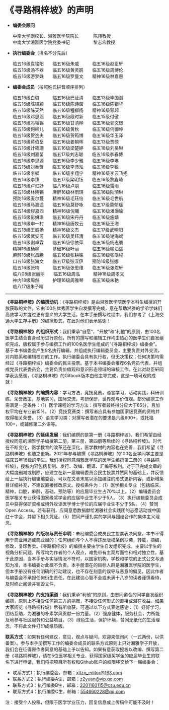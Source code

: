 # 《寻路桐梓坡》的声明

+ **编委会顾问**

    中南大学副校长、湘雅医学院院长&emsp;&emsp;&emsp;&nbsp;陈翔教授    
    中南大学湘雅医学院党委书记&emsp;&emsp;&emsp;&emsp;&emsp;&nbsp;黎志宏教授

+ **执行编委会**（排名不分先后）

    临五16级袁铭阳&emsp;&emsp;临五16级朱威&emsp;&emsp;&emsp;临五16级赵臣轩    
    临五16级汤不器&emsp;&emsp;临五16级黄灵鹃&emsp;&emsp;临五16级周博伦    
    临五16级游梦姝&emsp;&emsp;临五16级罗曼文&emsp;&emsp;精神16级林嘉惠

+ **编委会成员**（按照姓氏拼音顺序排列）

    临五16级白璐&emsp;&emsp;&emsp;临五16级巴证清&emsp;&emsp;临五13级毕国澍    
    临五16级陈镜颖&emsp;&emsp;临五18级陈诗茵&emsp;&emsp;临五16级陈银华    
    临五16级陈天然&emsp;&emsp;临五16级程柳杨&emsp;&emsp;精神16级邓超    
    临五16级邓思涵&emsp;&emsp;临五16级段时新&emsp;&emsp;临五15级付傲    
    临五16级冯韬锦&emsp;&emsp;临五16级甘清桦&emsp;&emsp;临五16级郭文璟    
    临五16级何柳儿&emsp;&emsp;临五16级黄秋&emsp;&emsp;&emsp;临五16级何御坤    
    临五16级贺逸夫&emsp;&emsp;临五16级贺筠博&emsp;&emsp;临五16级华玉泽    
    临五16级蒋伯岳&emsp;&emsp;临五16级姜朝晖&emsp;&emsp;临五13级贾硕    
    临五16级计筱珊&emsp;&emsp;临五16级梁楚婷&emsp;&emsp;临五18级刘昊琳    
    临五16级刘嘉苗&emsp;&emsp;临五17级刘志聪&emsp;&emsp;临五16级李春博    
    临五16级李思源&emsp;&emsp;临五16级李少雅&emsp;&emsp;临五16级李琳    
    临五15级刘香贺&emsp;&emsp;临五16级李沛泓&emsp;&emsp;临五16级李锐      
    临五16级李樨&emsp;&emsp;&emsp;临五16级李翔宇&emsp;&emsp;精神16级李云飞扬&emsp;&emsp;     
    临五16级李臻&emsp;&emsp;&emsp;临五17级梁明钰&emsp;&emsp;临五16级黎鑫琦    
    临五16级卢虹妤&emsp;&emsp;临八16级卢朋&emsp;&emsp;&emsp;临五16级雷雨    
    临五16级林晓锡&emsp;&emsp;麻醉16级林雨琪&emsp;&emsp;临五16级陆漪琳    
    预防16级麦尔蔓&emsp;&emsp;精神16级毛珏怡&emsp;&emsp;临五16级毛世航&emsp;&emsp;     
    临五16级马嘉遥&emsp;&emsp;临五16级莫舒咏&emsp;&emsp;临五17级莫郁瑶&emsp;&emsp;     
    临五14级缪嘉西&emsp;&emsp;精神16级倪曦&emsp;&emsp;&emsp;临五16级潘灏瑜    
    临五16级彭妍璟&emsp;&emsp;临五16级宋丹丹&emsp;&emsp;临五16级施婧    
    临五16级申一村&emsp;&emsp;精神16级唐牧云&emsp;&emsp;临五16级王海    
    临五18级王威扬&emsp;&emsp;精神16级文杰&emsp;&emsp;&emsp;临五17级武明阳    
    临五16级武安可&emsp;&emsp;临五16级吴钰清&emsp;&emsp;临五16级谢海斌    
    临五16级谢卓霖&emsp;&emsp;临五16级徐依萍&emsp;&emsp;临五16级杨志寰    
    精神16级杨柳&emsp;&emsp;&emsp;基础16级叶丽&emsp;&emsp;&emsp;临五16级喻泊遥    
    麻醉16级张昌腾&emsp;&emsp;临五16级张耕铭&emsp;&emsp;临五16级张皓程    
    口五16级张海文&emsp;&emsp;临五17级张汉伊&emsp;&emsp;预防16级张娜    
    临五16级张楠&emsp;&emsp;&emsp;临五16级张思维&emsp;&emsp;临五16级张煜轩    
    临八08级张丽丽&emsp;&emsp;临五16级周泓&emsp;&emsp;&emsp;精神18级周孝文    
    神内18级周然&emsp;&emsp;&emsp;护理16级周雅琴&emsp;&emsp;临五16级朱艳    
    临八17级朱子晴

----

**《寻路桐梓坡》的编撰动机**：《寻路桐梓坡》是由湘雅医学院医学本科生编撰的开放获取的文件。它由100名优秀医学生自发撰写完成，意在帮助湘雅的学弟学妹们高效学习并度过更有意义的大学生活。在本手册撰写过程中，我们参考了《上海交通大学生存手册》的编撰形式，在此对他们表示感谢！

**《寻路桐梓坡》的组织形式**：我们秉承“自愿”，“开放”和“利他”的原则，由100名医学生结合自身经历进行原创，所有的撰写和编辑工作均由热心的医学生们自发组织完成，版权属于参与编撰工作的100名医学生组成的“《寻路桐梓坡》编委会”。基于本书编委会产生9名执行编辑，并组成执行编辑委员会，主要负责对外交流，对内联系和编辑校对的工作。执行编委会具有执行权，但无决策权；任何决策均需经过《寻路桐梓坡》编委会的民主投票。基于本书编委会推荐6名党员代表，并组成党员代表委员会，主要负责价值观和意识形态领域的审核工作。在此对赵臣轩同学表达感谢，《寻路桐梓坡》的Gitbook版本由他主导完成，这是一项可观的成就！

**《寻路桐梓坡》的编撰内容**：学习方法，竞技竞赛，语言学习，活动实践，科研训练，荣誉政策，基地实习，国际交流，考研保研，世界观与价值观。部分编撰工作需满足一定条件：（1）医学课程的学习方法：撰写者最终得分应大于85分，且加权平均在专业前15%。（2）竞技竞赛类：撰写者应具有参加国家级竞赛的资格并取得相关荣誉。（3）语言学习类：对撰写者潜在的要求是六级600+，或托福100+，或辅修第二外语等。

**《寻路桐梓坡》的延续发展**：我们编撰的是第一册《寻路桐梓坡》，我们希望由经授权同意的湘雅学子编撰第二册，第三册，第四册等后续的《寻路桐梓坡》。时代在不断变化，医学教育的改革还在深化，医学教材的内容也在完善，我们希望《寻路桐梓坡》也随之更新。2021年参与编撰《寻路桐梓坡》的100名医学同学主要是临床五年16级的学生。我们授权同意湘雅医学院的医学生编撰第二册的《寻路桐梓坡》，授权内容包括复制、发行、改编、翻译、汇编等权利。对于已完成文章的大幅度删减或剔除，应建立在新一届编辑委员会民主投票并赞同的基础上，并反馈给上一届执行编辑编委会。可以在文章末尾以添加编注的形式更新内容，或新增条目详细补充，不建议直接修改原文。授权条件为：（1）医学相关专业（包括临床，精神，口腔，麻醉，基础，预防等）的应届毕业生占70%以上。（2）编辑委员会医学相关专业获得国家级奖学金的应届毕业生不少于5人。（3）执行编辑委员会成员中获得保研资格或境外攻读医学博士学位的应届毕业生不少于5名。（4）赞同Open Access。若有获利，应同意悉数捐献给湘雅社会实践团的志愿活动或中国红十字会，并留下相关凭证。（5）赞同严谨扎实的学风与团结合作的集体主义理念。

**《寻路桐梓坡》的版权与责任申明**：未经编委会成员民主投票表决同意，本书不得用于商业用途或商业目的；任何组织与个人不得违反版权条例抄袭，转载，摘编，修改，复印售卖。《寻路桐梓坡》的编撰主要由学生自发组织完成，主要以学生的视角分析问题，所写均为作者的个人观点，难免带有主观片面性和相对独立性。基于此原因，当本手册与实际情况不符时，以国家机构，学校和学院的正式公文与通知为准，本书编委对此概不负责。本手册潜在的目标人群是湘雅医学院的医学生，但本手册没有任何明确的行动建议，也不存在刻意的误导与恶意的偏见，因此作者与编委会不承担任何衍生责任。在此建议心智不全或未满十八岁的读者谨慎看待，及时终止阅读并销毁文件。

**《寻路桐梓坡》的支持渠道**：我们秉承“利他”的原则，由志同道合的同学自发组织编撰，原则上不接受任何第三方的捐赠，不接受任何形式的直接或潜在收益。如果大家阅览《寻路桐梓坡》后有所收获，可通过以下方式表达感谢：（1）好好学习，团结互助，为湘雅的朴素学风贡献一份力量。（2）强身健体，服务社会，力所能及地参与社区服务和公益项目。（3）绿色生活，保护环境，赞同无纸化的生活理念，不将此文件打印成纸质版。

**联系方式**：如果有任何建议，意见，观点与疑问，欢迎来信询问（一式两份，以供备案）。参与本手册撰写工作的编委会成员的联系方式原则上只对湘雅学子开放，我们会在征得原作者同意的基础上予以告知。如果有意获取授权以改编、撰写第二册《寻路桐梓坡》，请在5位医学相关专业、获得国家级奖学金的应届毕业生的联名下进行申请，我们将把项目所有权和Github账户的权限移交给下一届编委会：

+ 联系方式1：执行编委会，邮箱：xltzp_editor@163.com    
+ 联系方式2：执行编委A生，邮箱：z2yuan@vip.qq.com    
+ 联系方式3：执行编委B生，邮箱：2201160115@csu.edu.cn    
+ 联系方式4：执行编委C生，邮箱：554660228@qq.com

注：接受个人投稿，但限于医学学业压力，回复信息或上传稿件可能不及时！